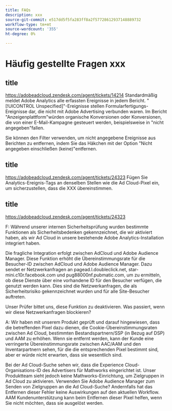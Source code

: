 ```yaml
---
title: FAQs
description: xxx
source-git-commit: e517dd5f5fa283ff8a2f57728612937148889732
workflow-type: tm+mt
source-wordcount: '355'
ht-degree: 0%

---
```


# Häufig gestellte Fragen xxx

## title

https://adobeadcloud.zendesk.com/agent/tickets/14214 Standardmäßig meldet Adobe Analytics alle erfassten Ereignisse in jedem Bericht. &quot;[!UICONTROL Unspecified]&quot;-Ereignisse stellen Formularfertigungs-Ereignisse dar, die nicht mit Adobe Advertising verbunden waren. Im Bericht &quot;Anzeigenplattform&quot;würden organische Konversionen oder Konversionen, die von einer E-Mail-Kampagne gesteuert werden, beispielsweise in &quot;nicht angegeben&quot;fallen.

Sie können den Filter verwenden, um nicht angegebene Ereignisse aus Berichten zu entfernen, indem Sie das Häkchen mit der Option &quot;Nicht angegeben einschließen (keine)&quot;entfernen. <!-- Not sure if this is in DSP or in Analytics Workspace -->

## title

https://adobeadcloud.zendesk.com/agent/tickets/24323 Fügen Sie Analytics-Ereignis-Tags an denselben Stellen wie die Ad Cloud-Pixel ein, um sicherzustellen, dass die XXX übereinstimmen.

## title

https://adobeadcloud.zendesk.com/agent/tickets/24323

F: Während unserer internen Sicherheitsprüfung wurden bestimmte Funktionen als Sicherheitsbedenken gekennzeichnet, die wir aktiviert haben, als wir Ad Cloud in unsere bestehende Adobe Analytics-Installation integriert haben.

Die fragliche Integration erfolgt zwischen AdCloud und Adobe Audience Manager. Diese Funktion erhöht die Übereinstimmungsrate für die Besucher-ID zwischen AdCloud und Adobe Audience Manager. Dazu sendet er Netzwerkanfragen an pagead.l.doubleclick.net, star-mini.c10r.facebook.com und pug88000nf.pubmatic.com, um zu ermitteln, ob diese Dienste über eine vorhandene ID für den Besucher verfügen, die genutzt werden kann. Dies sind die Netzwerkanfragen, die als Sicherheitsrisiko gekennzeichnet wurden und für alle Site-Besucher auftreten.

Unser Prüfer bittet uns, diese Funktion zu deaktivieren. Was passiert, wenn wir diese Netzwerkanfragen blockieren?

A: Wir haben mit unserem Produkt geprüft und darauf hingewiesen, dass die betreffenden Pixel dazu dienen, die Cookie-Übereinstimmungsraten zwischen Ad Cloud, bestimmten Bestandspartnern/SSP (in Bezug auf DSP) und AAM zu erhöhen.  Wenn sie entfernt werden, kann der Kunde eine verringerte Übereinstimmungsrate zwischen AAC/AAM und den Inventarpartnern sehen, für die die entsprechenden Pixel bestimmt sind, aber er würde nicht erwarten, dass sie wesentlich sind.

Bei der Ad Cloud-Suche sehen wir, dass die Experience Cloud-Organisations-ID des Advertisers für Mathworks eingerichtet ist. Unser Produktteam sieht jedoch keine Mathworks-Einrichtung, um Zielgruppen in Ad Cloud zu aktivieren. Verwenden Sie Adobe Audience Manager zum Senden von Zielgruppen an die Ad Cloud-Suche? Andernfalls hat das Entfernen dieser Fehler keine Auswirkungen auf den aktuellen Workflow. AAM Kundenunterstützung kann beim Entfernen dieser Pixel helfen, wenn Sie nicht möchten, dass sie ausgelöst werden.

